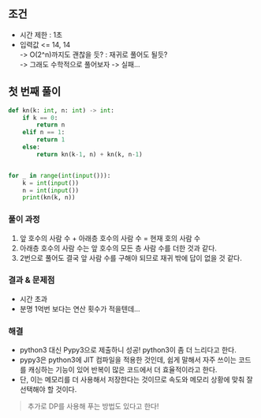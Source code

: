 ## 조건
- 시간 제한 : 1초
- 입력값 <= 14, 14   
  -> O(2^n)까지도 괜찮을 듯? : 재귀로 풀어도 될듯?   
  -> 그래도 수학적으로 풀어보자
  -> 실패...

## 첫 번째 풀이
```python
def kn(k: int, n: int) -> int:
    if k == 0:
        return n
    elif n == 1:
        return 1
    else:
        return kn(k-1, n) + kn(k, n-1)


for _ in range(int(input())):
    k = int(input())
    n = int(input())
    print(kn(k, n))
```

### 풀이 과정
1. 앞 호수의 사람 수 + 아래층 호수의 사람 수 = 현재 호의 사람 수
2. 아래층 호수의 사람 수는 앞 호수의 모든 층 사람 수를 더한 것과 같다.
3. 2번으로 풀어도 결국 앞 사람 수를 구해야 되므로 재귀 밖에 답이 없을 것 같다.

### 결과 & 문제점
- 시간 초과
- 분명 1억번 보다는 연산 횟수가 적을텐데...

### 해결
- python3 대신 Pypy3으로 제출하니 성공! python3이 좀 더 느리다고 한다.
- pypy3은 python3에 JIT 컴파일을 적용한 것인데, 쉽게 말해서 자주 쓰이는 코드를 캐싱하는 기능이 있어 반복이 많은 코드에서 더 효율적이라고 한다.
- 단, 이는 메모리를 더 사용해서 저장한다는 것이므로 속도와 메모리 상황에 맞춰 잘 선택해야 할 것이다.
> 추가로 DP를 사용해 푸는 방법도 있다고 한다!